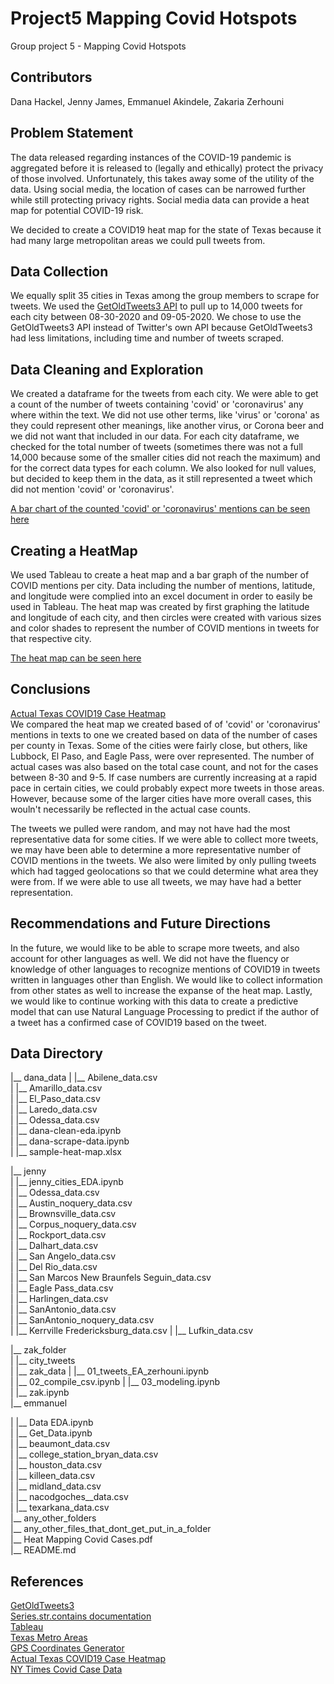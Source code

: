 # Project5 Mapping Covid Hotspots
Group project 5 - Mapping Covid Hotspots

 ## Contributors
Dana Hackel, Jenny James, Emmanuel Akindele, Zakaria Zerhouni

 ## Problem Statement
The data released regarding instances of the COVID-19 pandemic is aggregated before it is released to (legally and ethically) protect the privacy of those involved. Unfortunately, this takes away some of the utility of the data. Using social media, the location of cases can be narrowed further while still protecting privacy rights. Social media data can provide a heat map for potential COVID-19 risk.

We decided to create a COVID19 heat map for the state of Texas because it had many large metropolitan areas we could pull tweets from.

 ## Data Collection
We equally split 35 cities in Texas among the group members to scrape for tweets. We used the [GetOldTweets3 API](https://github.com/Mottl/GetOldTweets3) to pull up to 14,000 tweets for each city between 08-30-2020 and 09-05-2020. We chose to use the GetOldTweets3 API instead of Twitter's own API because GetOldTweets3 had less limitations, including time and number of tweets scraped.

 ## Data Cleaning and Exploration

We created a dataframe for the tweets from each city. We were able to get a count of the number of tweets containing 'covid' or 'coronavirus' any where within the text. We did not use other terms, like 'virus' or 'corona' as they could represent other meanings, like another virus, or Corona beer and we did not want that included in our data. For each city dataframe, we checked for the total number of tweets (sometimes there was not a full 14,000 because some of the smaller cities did not reach the maximum) and for the correct data types for each column. We also looked for null values, but decided to keep them in the data, as it still represented a tweet which did not mention 'covid' or 'coronavirus'.

[A bar chart of the counted 'covid' or 'coronavirus' mentions can be seen here](https://public.tableau.com/profile/dana.hackel#!/vizhome/covid_bar_chart_final/Sheet3?publish=yes)

 ## Creating a HeatMap
We used Tableau to create a heat map and a bar graph of the number of COVID mentions per city. Data including the number of mentions, latitude, and longitude were complied into an excel document in order to easily be used in Tableau. The heat map was created by first graphing the latitude and longitude of each city, and then circles were created with various sizes and color shades to represent the number of COVID mentions in tweets for that respective city.

[The heat map can be seen here](https://public.tableau.com/profile/dana.hackel#!/vizhome/covid_heat_map_final/Sheet2?publish=yes)
 ## Conclusions
[Actual Texas COVID19 Case Heatmap](https://public.tableau.com/profile/emmanuel.akindele#!/vizhome/TexasCovid/Sheet2?publish=yes
)  
We compared the heat map we created based of of 'covid' or 'coronavirus' mentions in texts to one we created based on data of the number of cases per county in Texas. Some of the cities were fairly close, but others, like Lubbock, El Paso, and Eagle Pass, were over represented. The number of actual cases was also based on the total case count, and not for the cases between 8-30 and 9-5. If case numbers are currently increasing at a  rapid pace in certain cities, we could probably expect more tweets in those areas. However, because some of the larger cities have more overall cases, this wouln't necessarily be reflected in the actual case counts.

The tweets we pulled were random, and may not have had the most representative data for some cities. If we were able to collect more tweets, we may have been able to determine a more representative number of COVID mentions in the tweets. We also were limited by only pulling tweets which had tagged geolocations so that we could determine what area they were from. If we were able to use all tweets, we may have had a better representation.

 ## Recommendations and Future Directions
In the future, we would like to be able to scrape more tweets, and also account for other languages as well. We did not have the fluency or knowledge of other languages to recognize mentions of COVID19 in tweets written in languages other than English. We would like to collect information from other states as well to increase the expanse of the heat map. Lastly, we would like to continue working with this data to create a predictive model that can use Natural Language Processing to predict if the author of a tweet has a confirmed case of COVID19 based on the tweet.

 ## Data Directory
|__ dana_data
| |__ Abilene_data.csv  
| |__ Amarillo_data.csv  
| |__ El_Paso_data.csv  
| |__ Laredo_data.csv  
| |__ Odessa_data.csv  
| |__ dana-clean-eda.ipynb  
| |__ dana-scrape-data.ipynb  
| |__ sample-heat-map.xlsx  
  
|__ jenny  
| |__ jenny_cities_EDA.ipynb  
| |__ Odessa_data.csv    
| |__ Austin_noquery_data.csv   
| |__ Brownsville_data.csv  
| |__ Corpus_noquery_data.csv  
| |__ Rockport_data.csv  
| |__ Dalhart_data.csv	  
| |__ San Angelo_data.csv  
| |__ Del Rio_data.csv  
| |__ San Marcos New Braunfels Seguin_data.csv  
| |__ Eagle Pass_data.csv  
| |__ Harlingen_data.csv  
| |__ SanAntonio_data.csv  
| |__ SanAntonio_noquery_data.csv  
| |__ Kerrville Fredericksburg_data.csv 
| |__ Lufkin_data.csv

|__ zak_folder  
| |__ city_tweets  
| |__ zak_data
| |__ 01_tweets_EA_zerhouni.ipynb  
| |__ 02_compile_csv.ipynb 
| |__ 03_modeling.ipynb  
| |__ zak.ipynb  
|__ emmanuel

| |__ Data EDA.ipynb  
| |__ Get_Data.ipynb  
| |__ beaumont_data.csv  
| |__ college_station_bryan_data.csv  
| |__ houston_data.csv    
| |__ killeen_data.csv  
| |__ midland_data.csv  
| |__ nacodgoches__data.csv  
| |__ texarkana_data.csv  
|__ any_other_folders  
|__ any_other_files_that_dont_get_put_in_a_folder  
|__ Heat Mapping Covid Cases.pdf  
|__ README.md  

 ## References

[GetOldTweets3](https://github.com/Mottl/GetOldTweets3)  
[Series.str.contains documentation](https://pandas.pydata.org/pandas-docs/stable/reference/api/pandas.Series.str.contains.html#pandas.Series.str.contains)  
[Tableau](https://public.tableau.com)  
[Texas Metro Areas](https://en.wikipedia.org/wiki/List_of_Texas_metropolitan_areas)  
[GPS Coordinates Generator](https://www.gps-coordinates.net/)  
[Actual Texas COVID19 Case Heatmap](https://public.tableau.com/profile/emmanuel.akindele#!/vizhome/TexasCovid/Sheet2?publish=yes
)  
[NY Times Covid Case Data](https://github.com/nytimes/covid-19-data )
